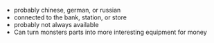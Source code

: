 - probably chinese, german, or russian
- connected to the bank, station, or store
- probably not always available
- Can turn monsters parts into more interesting equipment for money